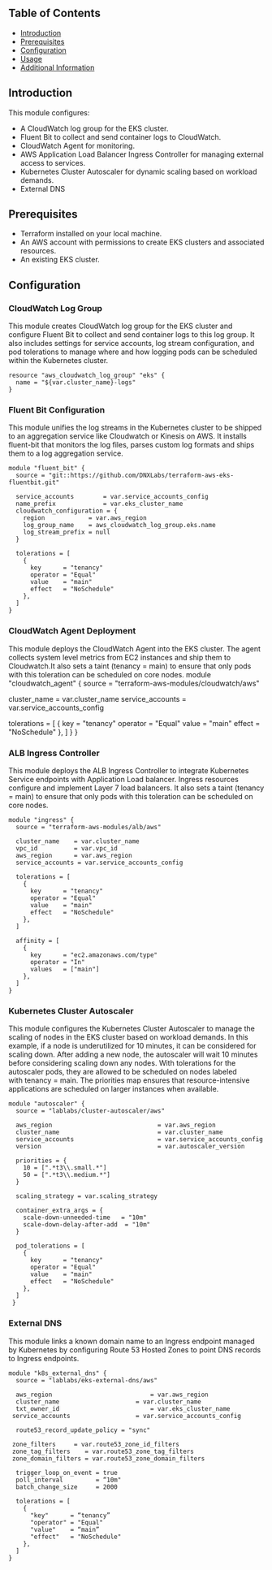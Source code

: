 ## Table of Contents

- [Introduction](#introduction)
- [Prerequisites](#prerequisites)
- [Configuration](#configuration)
- [Usage](#usage)
- [Additional Information](#additional-information)

## Introduction

This module configures:

- A CloudWatch log group for the EKS cluster.
- Fluent Bit to collect and send container logs to CloudWatch.
- CloudWatch Agent for monitoring.
- AWS Application Load Balancer Ingress Controller for managing external access to services.
- Kubernetes Cluster Autoscaler for dynamic scaling based on workload demands.
- External DNS

## Prerequisites

- Terraform installed on your local machine.
- An AWS account with permissions to create EKS clusters and associated resources.
- An existing EKS cluster.

## Configuration
### CloudWatch Log Group
This module creates CloudWatch log group for the EKS cluster and configure Fluent Bit to collect and send container logs to this log group. It also includes settings for service accounts, log stream configuration, and pod tolerations to manage where and how logging pods can be scheduled within the Kubernetes cluster.
```hcl
resource "aws_cloudwatch_log_group" "eks" {
  name = "${var.cluster_name}-logs"
}
```
### Fluent Bit Configuration
This module unifies the log streams in the Kubernetes cluster to be shipped to an aggregation service like Cloudwatch or Kinesis on AWS. It installs fluent-bit that monitors the log files, parses custom log formats and ships them to a log aggregation service. 
```hcl
module "fluent_bit" {
  source = "git::https://github.com/DNXLabs/terraform-aws-eks-fluentbit.git"
  
  service_accounts        = var.service_accounts_config
  name_prefix             = var.eks_cluster_name
  cloudwatch_configuration = {
    region            = var.aws_region
    log_group_name    = aws_cloudwatch_log_group.eks.name
    log_stream_prefix = null
  }
  
  tolerations = [
    {
      key      = "tenancy"
      operator = "Equal"
      value    = "main"
      effect   = "NoSchedule"
    },
  ]
}
```
### CloudWatch Agent Deployment
This module deploys the CloudWatch Agent into the EKS cluster. The agent collects system level metrics from EC2 instances and ship them to Cloudwatch.It also sets a taint (tenancy = main) to ensure that only pods with this toleration can be scheduled on core nodes.
module "cloudwatch_agent" {
  source = "terraform-aws-modules/cloudwatch/aws"
  
  cluster_name    = var.cluster_name
  service_accounts = var.service_accounts_config

   tolerations = [
    {
      key      = "tenancy"
      operator = "Equal"
      value    = "main"
      effect   = "NoSchedule"
    },
  ]
}
}

### ALB Ingress Controller

This module deploys the ALB Ingress Controller to integrate Kubernetes Service endpoints with Application Load balancer. Ingress resources configure and implement Layer 7 load balancers.
It also sets a taint (tenancy = main) to ensure that only pods with this toleration can be scheduled on core nodes.
```hcl
module "ingress" {
  source = "terraform-aws-modules/alb/aws"
  
  cluster_name    = var.cluster_name
  vpc_id          = var.vpc_id
  aws_region      = var.aws_region
  service_accounts = var.service_accounts_config
  
  tolerations = [
    {
      key      = "tenancy"
      operator = "Equal"
      value    = "main"
      effect   = "NoSchedule"
    },
  ]
  
  affinity = [
    {
      key      = "ec2.amazonaws.com/type"
      operator = "In"
      values   = ["main"]
    },
  ]
}
```
### Kubernetes Cluster Autoscaler
This module configures the Kubernetes Cluster Autoscaler to manage the scaling of nodes in the EKS cluster based on workload demands. In this example, if a node is underutilized for 10 minutes, it can be considered for scaling down. After adding a new node, the autoscaler will wait 10 minutes before considering scaling down any nodes. With tolerations for the autoscaler pods, they are allowed to be scheduled on nodes labeled with tenancy = main. The priorities map ensures that resource-intensive applications are scheduled on larger instances when available.
```hcl
module "autoscaler" {
  source = "lablabs/cluster-autoscaler/aws"
  
  aws_region                             = var.aws_region
  cluster_name                           = var.cluster_name
  service_accounts                       = var.service_accounts_config
  version                                = var.autoscaler_version
  
  priorities = {
    10 = [".*t3\\.small.*"]
    50 = [".*t3\\.medium.*"]
  }
  
  scaling_strategy = var.scaling_strategy
  
  container_extra_args = {
    scale-down-unneeded-time   = "10m"
    scale-down-delay-after-add  = "10m"
  }
  
  pod_tolerations = [
    {
      key      = "tenancy"
      operator = "Equal"
      value    = "main"
      effect   = "NoSchedule"
    },
  ]
 }
```

### External DNS

This module  links a known domain name to an Ingress endpoint managed by Kubernetes by configuring Route 53 Hosted Zones to point DNS records to Ingress endpoints.
```hcl
module "k8s_external_dns" {
  source = "lablabs/eks-external-dns/aws"

  aws_region                           = var.aws_region
  cluster_name                     = var.cluster_name
  txt_owner_id                         = var.eks_cluster_name
 service_accounts                  = var.service_accounts_config

  route53_record_update_policy = "sync"

 zone_filters     = var.route53_zone_id_filters
 zone_tag_filters    = var.route53_zone_tag_filters
 zone_domain_filters = var.route53_zone_domain_filters

  trigger_loop_on_event = true
  poll_interval         = “10m"
  batch_change_size     = 2000

  tolerations = [
    {
      "key"      = “tenancy”
      "operator" = "Equal"
      "value"    = “main”
      "effect"   = "NoSchedule"
    },
  ]
}
```
